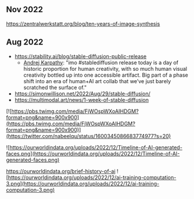 
## Nov 2022

https://zentralwerkstatt.org/blog/ten-years-of-image-synthesis

## Aug 2022

- https://stability.ai/blog/stable-diffusion-public-release
  - [Andrej Karpathy](https://twitter.com/karpathy/status/1561818955966058500): "imo #stablediffusion release today is a day of historic proportion for human creativity, with so much human visual creativity bottled up into one accessible artifact. Big part of a phase shift into an era of human+AI art collab that we’ve just barely scratched the surface of."
- https://simonwillison.net/2022/Aug/29/stable-diffusion/
- https://multimodal.art/news/1-week-of-stable-diffusion

[![https://pbs.twimg.com/media/FjWOspWXoAIHDGM?format=png&name=900x900](https://pbs.twimg.com/media/FjWOspWXoAIHDGM?format=png&name=900x900)](https://twitter.com/nabeelqu/status/1600345086683774977?s=20)

![https://ourworldindata.org/uploads/2022/12/Timeline-of-AI-generated-faces.png](https://ourworldindata.org/uploads/2022/12/Timeline-of-AI-generated-faces.png)

https://ourworldindata.org/brief-history-of-ai
![https://ourworldindata.org/uploads/2022/12/ai-training-computation-3.png](https://ourworldindata.org/uploads/2022/12/ai-training-computation-3.png)